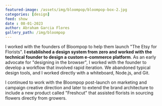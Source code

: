 ```yaml
---
featured-image: /assets/img/bloompop/bloompop-box-2.jpg
categories: [design]
feed: show
date : 08-01-2023
author: Abraham Garcia Flores
gallery_path: /img/bloompop
---
```


I worked with the founders of Bloompop to help them launch "The Etsy for Florists". <strong>I established a design system from zero and worked with the technical founder to design a custom e-commerce platform</strong>. As an early advocate for "designing in the browser", I worked with the founder to develop a workflow that involved rapid iteration. We abandoned typical design tools, and I worked directly with a whiteboard, Node.js, and Git. 

I continued to work with the Bloompop post-launch on marketing and campaign creative direction and later to extend the brand architecture to include a new product called "Freshcut" that assisted  florists in sourcing flowers directly from growers.